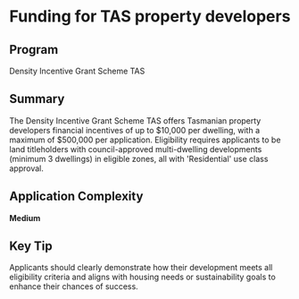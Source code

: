 # Funding for TAS property developers
  
## Program
Density Incentive Grant Scheme TAS

## Summary
The Density Incentive Grant Scheme TAS offers Tasmanian property developers financial incentives of up to $10,000 per dwelling, with a maximum of $500,000 per application. Eligibility requires applicants to be land titleholders with council-approved multi-dwelling developments (minimum 3 dwellings) in eligible zones, all with 'Residential' use class approval.

## Application Complexity
**Medium**

## Key Tip
Applicants should clearly demonstrate how their development meets all eligibility criteria and aligns with housing needs or sustainability goals to enhance their chances of success.
